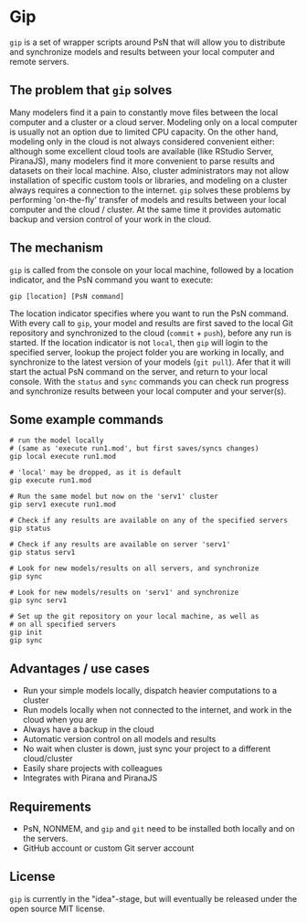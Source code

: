 Gip
===

`gip` is a set of wrapper scripts around PsN that will allow you to distribute and synchronize models and results between your local computer and remote servers.


The problem that `gip` solves
-----------------------------
Many modelers find it a pain to constantly move files between the local computer and a cluster or a cloud server. Modeling only on a local computer is usually not an option due to limited CPU capacity. On the other hand, modeling only in the cloud is not always considered convenient either: although some excellent cloud tools are available (like RStudio Server, PiranaJS), many modelers find it more convenient to parse results and datasets on their local machine. Also, cluster administrators may not allow installation of specific custom tools or libraries, and modeling on a cluster always requires a connection to the internet. `gip` solves these problems by performing 'on-the-fly' transfer of models and results between your local computer and the cloud / cluster. At the same time it provides automatic backup and version control of your work in the cloud.


The mechanism
-------------
`gip` is called from the console on your local machine, followed by a location indicator, and the PsN command you want to execute:

    gip [location] [PsN command]

The location indicator specifies where you want to run the PsN command. With every call to `gip`, your model and results are first saved to the local Git repository and synchronized to the cloud (`commit` + `push`), before any run is started. If the location indicator is not `local`, then `gip` will login to the specified server, lookup the project folder you are working in locally, and synchronize to the latest version of your models (`git pull`). Afer that it will start the actual PsN command on the server, and return to your local console. With the `status` and `sync` commands you can check run progress and synchronize results between your local computer and your server(s).

Some example commands
---------------------

    # run the model locally 
    # (same as 'execute run1.mod', but first saves/syncs changes)
    gip local execute run1.mod    

    # 'local' may be dropped, as it is default
    gip execute run1.mod    

    # Run the same model but now on the 'serv1' cluster
    gip serv1 execute run1.mod 

    # Check if any results are available on any of the specified servers
    gip status

    # Check if any results are available on server 'serv1'
    gip status serv1

    # Look for new models/results on all servers, and synchronize
    gip sync

    # Look for new models/results on 'serv1' and synchronize 
    gip sync serv1

    # Set up the git repository on your local machine, as well as
    # on all specified servers
    gip init 
    gip sync


Advantages / use cases
----------------------
- Run your simple models locally, dispatch heavier computations to a cluster
- Run models locally when not connected to the internet, and work in the cloud when you are
- Always have a backup in the cloud
- Automatic version control on all models and results
- No wait when cluster is down, just sync your project to a different cloud/cluster
- Easily share projects with colleagues
- Integrates with Pirana and PiranaJS


Requirements
------------
- PsN, NONMEM, and `gip` and `git` need to be installed both locally and on the servers.
- GitHub account or custom Git server account


License
-------
`gip` is currently in the "idea"-stage, but will eventually be released under the open source MIT license.


